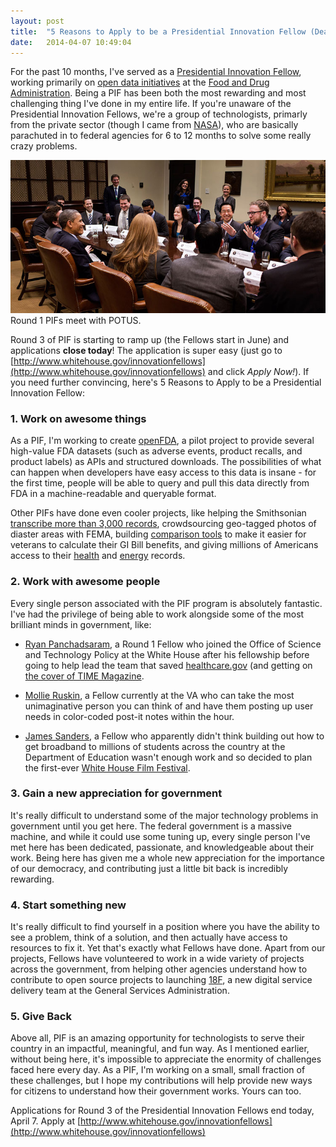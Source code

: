 ```yaml
---
layout: post
title:  "5 Reasons to Apply to be a Presidential Innovation Fellow (Deadline is Today)!"
date:   2014-04-07 10:49:04
---
```


For the past 10 months, I've served as a [Presidential Innovation Fellow](http://www.whitehouse.gov/innovationfellows), working primarily on [open data initiatives](http://open.fda.gov) at the [Food and Drug Administration](http://www.fda.gov). Being a PIF has been both the most rewarding and most challenging thing I've done in my entire life. If you're unaware of the Presidential Innovation Fellows, we're a group of technologists, primarly from the private sector (though I came from [NASA](http://www.nasa.gov)), who are basically parachuted in to federal agencies for 6 to 12 months to solve some really crazy problems. 

<div class="image">
	<img src="/static/img/posts/pifs.jpg" alt="Round 1 PIFs meet the President">
	<div class="image-caption">Round 1 PIFs meet with POTUS.</div>
</div>

Round 3 of PIF is starting to ramp up (the Fellows start in June) and applications **close today**! The application is super easy (just go to [http://www.whitehouse.gov/innovationfellows](http://www.whitehouse.gov/innovationfellows) and click *Apply Now!*). If you need further convincing, here's 5 Reasons to Apply to be a Presidential Innovation Fellow:

### 1. Work on awesome things
As a PIF, I'm working to create [openFDA](http://open.fda.gov), a pilot project to provide several high-value FDA datasets (such as adverse events, product recalls, and product labels) as APIs and structured downloads. The possibilities of what can happen when developers have easy access to this data is insane - for the first time, people will be able to query and pull this data directly from FDA in a machine-readable and queryable format.

Other PIFs have done even cooler projects, like helping the Smithsonian [transcribe more than 3,000 records](https://transcription.si.edu/), crowdsourcing geo-tagged photos of diaster areas with FEMA, building [comparison tools](http://department-of-veterans-affairs.github.io/gi-bill-comparison-tool/) to make it easier for veterans to calculate their GI Bill benefits, and giving millions of Americans access to their [health](http://www.healthit.gov/patients-families/blue-button/about-blue-button) and [energy](http://www.whitehouse.gov/blog/2013/12/05/expanded-green-button-will-reach-federal-agencies-and-more-american-energy-consumers) records.

### 2. Work with awesome people
Every single person associated with the PIF program is absolutely fantastic. I've had the privilege of being able to work alongside some of the most brilliant minds in government, like:

- [Ryan Panchadsaram](https://twitter.com/rypan), a Round 1 Fellow who joined the Office of Science and Technology Policy at the White House after his fellowship before going to help lead the team that saved [healthcare.gov](http://www.healthcare.gov) (and getting on [the cover of TIME Magazine](https://twitter.com/TIME/status/439012651507539968).

- [Mollie Ruskin](https://twitter.com/mollieruskin), a Fellow currently at the VA who can take the most unimaginative person you can think of and have them posting up user needs in color-coded post-it notes within the hour.

- [James Sanders](https://twitter.com/jamestsanders), a Fellow who apparently didn't think building out how to get broadband to millions of students across the country at the Department of Education wasn't enough work and so decided to plan the first-ever [White House Film Festival](http://www.whitehouse.gov/FilmFestival).

### 3. Gain a new appreciation for government
It's really difficult to understand some of the major technology problems in government until you get here. The federal government is a massive machine, and while it could use some tuning up, every single person I've met here has been dedicated, passionate, and knowledgeable about their work. Being here has given me a whole new appreciation for the importance of our democracy, and contributing just a little bit back is incredibly rewarding.

### 4.  Start something new
It's really difficult to find yourself in a position where you have the ability to see a problem, think of a solution, and then actually have access to resources to fix it. Yet that's exactly what Fellows have done. Apart from our projects, Fellows have volunteered to work in a wide variety of projects across the government, from helping other agencies understand how to contribute to open source projects to launching [18F](https://18f.gsa.gov), a new digital service delivery team at the General Services Administration.

### 5. Give Back
Above all, PIF is an amazing opportunity for technologists to serve their country in an impactful, meaningful, and fun way. As I mentioned earlier, without being here, it's impossible to appreciate the enormity of challenges faced here every day. As a PIF, I'm working on a small, small fraction of these challenges, but I hope my contributions will help provide new ways for citizens to understand how their government works. Yours can too.


Applications for Round 3 of the Presidential Innovation Fellows end today, April 7. Apply at [http://www.whitehouse.gov/innovationfellows](http://www.whitehouse.gov/innovationfellows)
